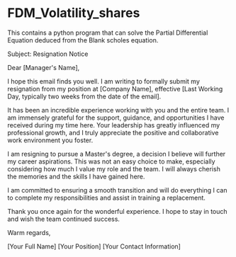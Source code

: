 # FDM_Volatility_shares
This contains a python program that can solve the Partial Differential Equation deduced from the Blank scholes equation.



Subject: Resignation Notice

Dear [Manager's Name],

I hope this email finds you well. I am writing to formally submit my resignation from my position at [Company Name], effective [Last Working Day, typically two weeks from the date of the email].

It has been an incredible experience working with you and the entire team. I am immensely grateful for the support, guidance, and opportunities I have received during my time here. Your leadership has greatly influenced my professional growth, and I truly appreciate the positive and collaborative work environment you foster.

I am resigning to pursue a Master's degree, a decision I believe will further my career aspirations. This was not an easy choice to make, especially considering how much I value my role and the team. I will always cherish the memories and the skills I have gained here.

I am committed to ensuring a smooth transition and will do everything I can to complete my responsibilities and assist in training a replacement.

Thank you once again for the wonderful experience. I hope to stay in touch and wish the team continued success.

Warm regards,

[Your Full Name]
[Your Position]
[Your Contact Information]

